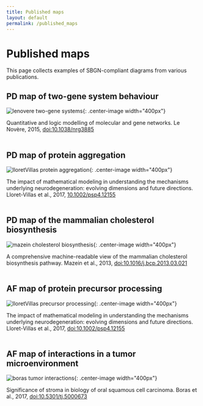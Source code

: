 ```yaml
---
title: Published maps
layout: default
permalink: /published_maps
---
```


# Published maps

This page collects examples of SBGN-compliant diagrams from various publications.

## PD map of two-gene system behaviour

![lenovere two-gene systems](/sbgn/images/published_maps/lenovere_genenetwork.png){: .center-image width="400px"}

Quantitative and logic modelling of molecular and gene networks.
Le Novère, 2015, [doi:10.1038/nrg3885](https://dx.doi.org/10.1038/nrg3885)
<br />
<br />

## PD map of protein aggregation

![lloretVillas protein aggregation](/sbgn/images/published_maps/lloretVillas_proteinaggregation.png){: .center-image width="400px"}

The impact of mathematical modeling in understanding the mechanisms underlying neurodegeneration: evolving dimensions and future directions.
Lloret-Villas et al., 2017, [10.1002/psp4.12155](https://dx.doi.org/10.1002/psp4.12155)
<br />
<br />

## PD map of the mammalian cholesterol biosynthesis

![mazein cholesterol biosynthesis](/sbgn/images/published_maps/mazein_cholesterolbiosynthesis.png){: .center-image width="400px"}

A comprehensive machine-readable view of the mammalian cholesterol biosynthesis pathway.
Mazein et al., 2013, [doi:10.1016/j.bcp.2013.03.021](https://dx.doi.org/10.1016/j.bcp.2013.03.021)
<br />
<br />

## AF map of protein precursor processing

![lloretVillas precursor processing](/sbgn/images/published_maps/lloretVillas_precursorprocessing.png){: .center-image width="400px"}

The impact of mathematical modeling in understanding the mechanisms underlying neurodegeneration: evolving dimensions and future directions.
Lloret-Villas et al., 2017, [doi:10.1002/psp4.12155](https://dx.doi.org/10.1002/psp4.12155)
<br />
<br />

## AF map of interactions in a tumor microenvironment

![boras tumor interactions](/sbgn/images/published_maps/boras_activitynetwork.png){: .center-image width="400px"}

Significance of stroma in biology of oral squamous cell carcinoma.
Boras et al., 2017, [doi:10.5301/tj.5000673](https://dx.doi.org/10.5301/tj.5000673)
<br />
<br />

